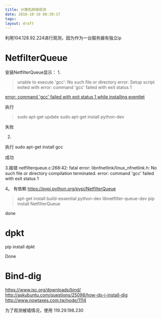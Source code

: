 ```yaml
---
title: 计算机网络观测
date: 2016-10-10 08:39:17
tags:
layout: draft
---
```


利用104.128.92.224进行观测，因为作为一台服务器有独立ip

<!-- more -->

# NetfilterQueue
安装NetfilterQueue显示：
1.  

>unable to execute 'gcc': No such file or directory
>error: Setup script exited with error: command 'gcc' failed with exit status 1


[error: command 'gcc' failed with exit status 1 while installing eventlet](http://stackoverflow.com/questions/11094718/error-command-gcc-failed-with-exit-status-1-while-installing-eventlet)

执行
>sudo apt-get update
>sudo apt-get install python-dev 

失败

2.  
执行
sudo apt-get install gcc

成功

3.报错
   netfilterqueue.c:268:42: fatal error: libnfnetlink/linux_nfnetlink.h: No such file or directory
    compilation terminated.
    error: command 'gcc' failed with exit status 1

4。 有依赖
https://pypi.python.org/pypi/NetfilterQueue
>apt-get install build-essential python-dev libnetfilter-queue-dev
>pip install NetfilterQueue

done

# dpkt
pip install dpkt

Done

# Bind-dig
https://www.isc.org/downloads/bind/
http://askubuntu.com/questions/25098/how-do-i-install-dig
http://www.nowtaxes.com.tw/node/1114


为了观测被墙情况，使用
119.29.198.230